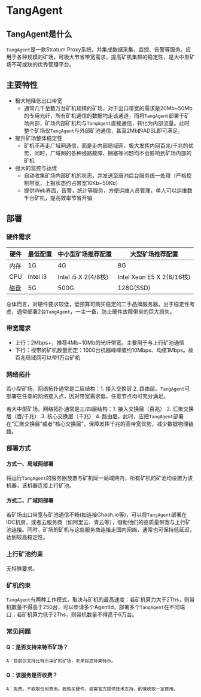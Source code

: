 # TangAgent

## TangAgent是什么

`TangAgent`是一款Stratum Proxy系统，并集成数据采集、监控、告警等服务。应用于各种规模的矿场，可极大节省带宽需求，提高矿机集群的稳定性，是大中型矿场不可或缺的优秀管理平台。

## 主要特性
* 极大地降低出口带宽
  * 通常几千至数万台矿机规模的矿场，对于出口带宽的需求是20Mb~50Mb的专用光纤，所有矿机通信的数据均走该通道，而将`TangAgent`部署于矿场内部，矿场内部矿机均与`TangAgent`直接通信，转化为内部流量。此时整个矿场仅`TangAgent`与外部矿池通信，甚至2Mb的ADSL即可满足。
* 提升矿场整体稳定性
  * 矿机不再走广域网通信，而是走内部局域网，极大发挥内网百兆/千兆的优势，同时，广域网的各种线路故障、拥塞等问题均不会影响到矿场内部的矿机
* 强大的监控与运维
  * 自动收集矿场内部矿机的状态，并发送至唐池后台服务统一处理（严格控制带宽，上报状态约占带宽10Kb~50Kb）
  * 提供Web界面，告警，统计等服务，方便运维人员管理，单人可以运维数千台矿机，提高效率节省开销


## 部署

### 硬件需求

 硬件 | 最低配置 | 中小型矿场推荐配置 | 大型矿场推荐配置
-----|---------|-----------------|-------------------
内存 | 1G | 4G | 8G
CPU | Intel i3 | Intel i5 X 2(4/8核) | Intel Xeon E5 X 2(8/16核)
磁盘 | 5G | 500G | 128G(SSD)

总体而言，对硬件要求较低，低预算可购买稳定的二手品牌服务器。出于稳定性考虑，通常部署2台`TangAgent`，一主一备，防止硬件故障带来的巨大损失。

### 带宽需求

* 上行：2Mbps+，推荐4Mb~10Mb的光纤带宽。主要用于与上行矿池通信
* 下行：视带的矿机数量而定：1000台机器峰峰值约10Mbps、均值1Mbps。故百兆局域网可以带1万台矿机


### 网络拓扑

若小型矿场，网络拓扑通常是二层结构：1. 接入交换层 2. 路由层。`TangAgent`可部署在任意的网络接入点，因对带宽需求低，任意节点均可充分满足。

若大中型矿场，网络拓扑通常是三/四层结构：1. 接入交换层（百兆） 2. 汇聚交换层（百/千兆） 3. 核心交换层（千兆） 4. 路由层。此时，应把`TangAgent`部署在“汇聚交换层”或者“核心交换层”，保障发挥千兆的高带宽优势，减少数据物理链路。


### 部署方式

#### 方式一、局域网部署

将运行`TangAgent`的服务器放置与矿机同一局域网内，所有矿机的矿池均设置为该机器，该机器连接上行矿池。

#### 方式二、广域网部署

若矿场出口带宽与矿池通信不畅(如连接Ghash.io等)，可以将`TangAgent`部署在IDC机房，或者云服务商（如阿里云、青云等），借助他们的高质量带宽与上行矿池连接。同时，矿场的矿机与这些服务商连接走国内网络，通常也可保持低延迟，达到较高稳定性。

### 上行矿池约束

无特殊要求。

### 矿机约束

`TangAgent`有两种工作模式，取决与矿机的最高速度：若矿机算力大于2Ths，则带机数量不得高于250台，可以申请多个AgentId，部署多个`TangAgent`在不同端口；若矿机算力低于2Ths，则带机数量不得高于6万台。

### 常见问题

#### Q：是否支持来特币矿场？

    A：目前仅支持比特币采矿的矿场，未来将支持莱特币。

#### Q：该服务是否收费？

    A：免费，不收取任何费用。若购买硬件，或需官方提供技术支持，酌情收取一定费用。
